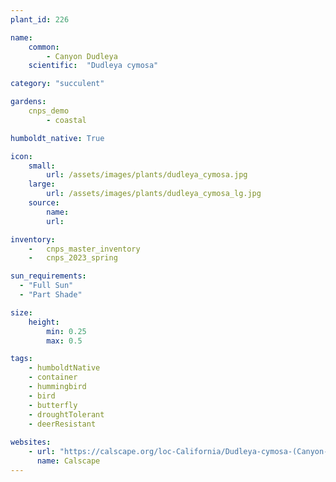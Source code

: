 ```yaml
---
plant_id: 226 

name: 
    common:  
        - Canyon Dudleya 
    scientific:  "Dudleya cymosa"  

category: "succulent"

gardens: 
    cnps_demo
        - coastal

humboldt_native: True

icon: 
    small: 
        url: /assets/images/plants/dudleya_cymosa.jpg 
    large: 
        url: /assets/images/plants/dudleya_cymosa_lg.jpg 
    source: 
        name: 
        url: 

inventory: 
    -   cnps_master_inventory
    -   cnps_2023_spring

sun_requirements:
  - "Full Sun"
  - "Part Shade"

size:
    height: 
        min: 0.25 
        max: 0.5

tags:
    - humboldtNative
    - container
    - hummingbird
    - bird
    - butterfly
    - droughtTolerant
    - deerResistant
 
websites: 
    - url: "https://calscape.org/loc-California/Dudleya-cymosa-(Canyon-Dudleya)"
      name: Calscape
---
```

